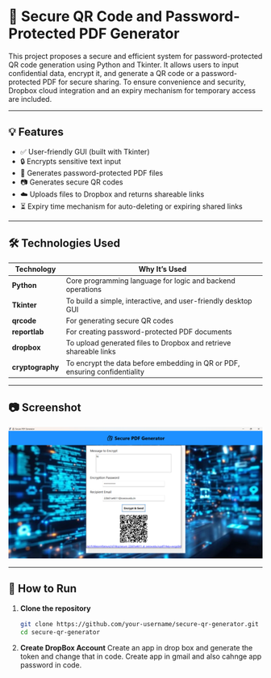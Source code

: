 # 🔐 Secure QR Code and Password-Protected PDF Generator

This project proposes a secure and efficient system for password-protected QR code generation using Python and Tkinter. It allows users to input confidential data, encrypt it, and generate a QR code or a password-protected PDF for secure sharing. To ensure convenience and security, Dropbox cloud integration and an expiry mechanism for temporary access are included.

---

## 💡 Features

- ✅ User-friendly GUI (built with Tkinter)
- 🔒 Encrypts sensitive text input
- 📄 Generates password-protected PDF files
- 📷 Generates secure QR codes
- ☁️ Uploads files to Dropbox and returns shareable links
- ⏳ Expiry time mechanism for auto-deleting or expiring shared links

---

## 🛠️ Technologies Used

| Technology      | Why It’s Used                                                                 |
|-----------------|--------------------------------------------------------------------------------|
| **Python**      | Core programming language for logic and backend operations                    |
| **Tkinter**     | To build a simple, interactive, and user-friendly desktop GUI                 |
| **qrcode**      | For generating secure QR codes                                                |
| **reportlab**   | For creating password-protected PDF documents                                 |
| **dropbox**     | To upload generated files to Dropbox and retrieve shareable links             |
| **cryptography**| To encrypt the data before embedding in QR or PDF, ensuring confidentiality   |

---

## 📷 Screenshot

![App Screenshot](execution.png)

---

## 🧪 How to Run

1. **Clone the repository**
   ```bash
   git clone https://github.com/your-username/secure-qr-generator.git
   cd secure-qr-generator
2. **Create DropBox Account**
   Create an app in drop box and generate the token and change that in code.
   Create app in gmail and also cahnge app password in code.
